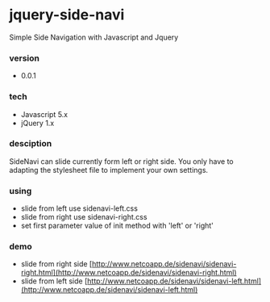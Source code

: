 # jquery-side-navi
Simple Side Navigation with Javascript and Jquery


### version

  - 0.0.1



### tech

  - Javascript 5.x
  - jQuery 1.x
  
  
  
### desciption  

SideNavi can slide currently form left or right side. 
You only have to adapting the stylesheet file to
implement your own settings.



### using

  - slide from left use sidenavi-left.css
  - slide from right use sidenavi-right.css
  - set first parameter value of init method with 'left' or 'right'



### demo

  - slide from right side [http://www.netcoapp.de/sidenavi/sidenavi-right.html](http://www.netcoapp.de/sidenavi/sidenavi-right.html)
  - slide from left side [http://www.netcoapp.de/sidenavi/sidenavi-left.html](http://www.netcoapp.de/sidenavi/sidenavi-left.html)